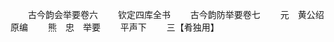 <!-- { "loadSidebar": true } -->

　　古今韵会举要卷六
　　钦定四库全书
　　古今韵防举要卷七
　　元　黄公绍　原编
　　熊　忠　举要
　　平声下
　　三【肴独用】
